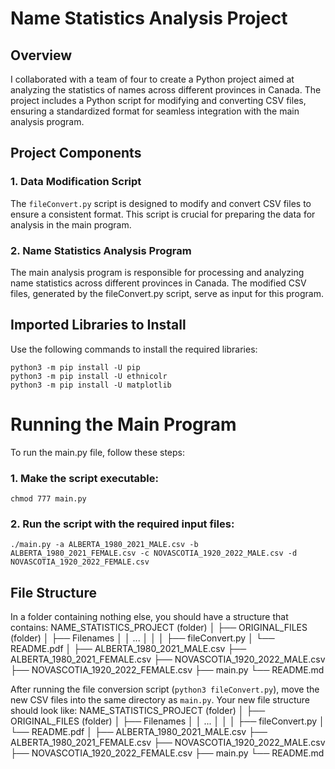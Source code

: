 # Name Statistics Analysis Project

## Overview

I collaborated with a team of four to create a Python project aimed at analyzing the statistics of names across different provinces in Canada. The project includes a Python script for modifying and converting CSV files, ensuring a standardized format for seamless integration with the main analysis program.

## Project Components

### 1. Data Modification Script
The `fileConvert.py` script is designed to modify and convert CSV files to ensure a consistent format. This script is crucial for preparing the data for analysis in the main program.

### 2. Name Statistics Analysis Program
The main analysis program is responsible for processing and analyzing name statistics across different provinces in Canada. The modified CSV files, generated by the fileConvert.py script, serve as input for this program.

## Imported Libraries to Install

Use the following commands to install the required libraries:

```
python3 -m pip install -U pip
python3 -m pip install -U ethnicolr
python3 -m pip install -U matplotlib
```

# Running the Main Program

To run the main.py file, follow these steps:

### 1. Make the script executable:
```
chmod 777 main.py
```
### 2. Run the script with the required input files:
```
./main.py -a ALBERTA_1980_2021_MALE.csv -b ALBERTA_1980_2021_FEMALE.csv -c NOVASCOTIA_1920_2022_MALE.csv -d NOVASCOTIA_1920_2022_FEMALE.csv
```


## File Structure

In a folder containing nothing else, you should have a structure that contains:
NAME_STATISTICS_PROJECT (folder)
│
├── ORIGINAL_FILES (folder)
│ ├── Filenames
│ │ ...
│ │
│ ├── fileConvert.py
│ └── README.pdf
│
├── ALBERTA_1980_2021_MALE.csv
├── ALBERTA_1980_2021_FEMALE.csv
├── NOVASCOTIA_1920_2022_MALE.csv
├── NOVASCOTIA_1920_2022_FEMALE.csv
├── main.py
└── README.md

After running the file conversion script (`python3 fileConvert.py`), move the new CSV files into the same directory as `main.py`. Your new file structure should look like:
NAME_STATISTICS_PROJECT (folder)
│
├── ORIGINAL_FILES (folder)
│ ├── Filenames
│ │ ...
│ │
│ ├── fileConvert.py
│ └── README.pdf
│
├── ALBERTA_1980_2021_MALE.csv
├── ALBERTA_1980_2021_FEMALE.csv
├── NOVASCOTIA_1920_2022_MALE.csv
├── NOVASCOTIA_1920_2022_FEMALE.csv
├── main.py
└── README.md



